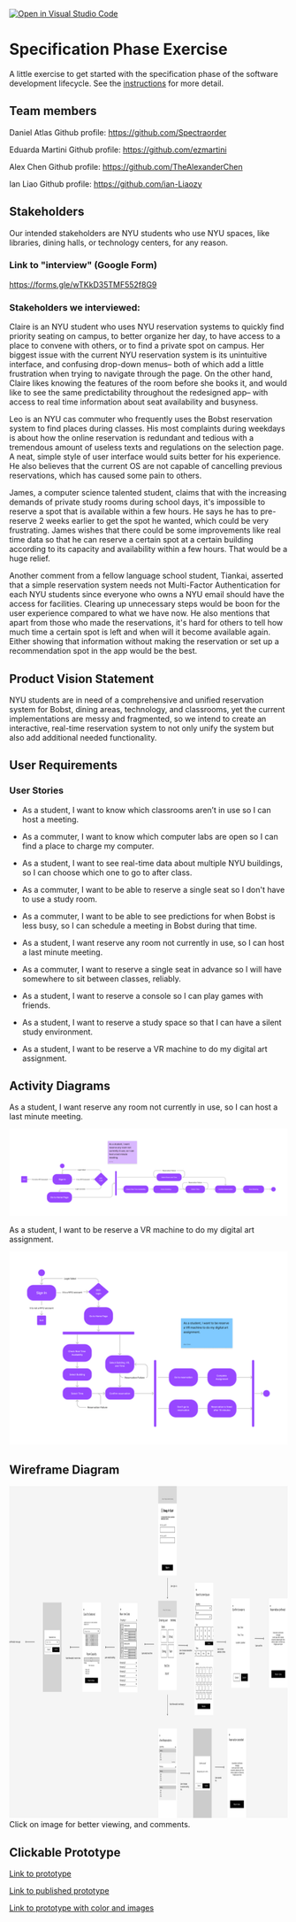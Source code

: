 [![Open in Visual Studio Code](https://classroom.github.com/assets/open-in-vscode-c66648af7eb3fe8bc4f294546bfd86ef473780cde1dea487d3c4ff354943c9ae.svg)](https://classroom.github.com/online_ide?assignment_repo_id=8553695&assignment_repo_type=AssignmentRepo)
# Specification Phase Exercise

A little exercise to get started with the specification phase of the software development lifecycle. See the [instructions](instructions.md) for more detail.

## Team members

Daniel Atlas Github profile: https://github.com/Spectraorder

Eduarda Martini Github profile: https://github.com/ezmartini

Alex Chen Github profile: https://github.com/TheAlexanderChen

Ian Liao Github profile: https://github.com/ian-Liaozy


## Stakeholders

Our intended stakeholders are NYU students who use NYU spaces, like libraries, dining halls, or technology centers, for any reason.  

### Link to "interview" (Google Form)

https://forms.gle/wTKkD35TMF552f8G9

### Stakeholders we interviewed: 
Claire is an NYU student who uses NYU reservation systems to quickly find priority seating on campus, to better organize her day, to have access to a place to convene with others, or to find a private spot on campus. Her biggest issue with the current NYU reservation system is its unintuitive interface, and confusing drop-down menus– both of which add a little frustration when trying to navigate through the page. On the other hand, Claire likes knowing the features of the room before she books it, and would like to see the same predictability throughout the redesigned app– with access to real time information about seat availability and busyness. 

Leo is an NYU cas commuter who frequently uses the Bobst reservation system to find places during classes. His most complaints  during weekdays is about how the online reservation is redundant and tedious with a tremendous amount of useless texts and regulations on the selection page. A neat, simple style of user interface would suits better for his experience. He also believes that the current OS are not capable of cancelling previous reservations, which has caused some pain to others. 

James, a computer science talented student, claims that with the increasing demands of private study rooms during school days, it's impossible to reserve a spot that is available within a few hours. He says he has to pre-reserve 2 weeks earlier to get the spot he wanted, which could be very frustrating. James wishes that there could be some improvements like real time data so that he can reserve a certain spot at a certain building according to its capacity and availability within a few hours. That would be a huge relief.

Another comment from a fellow language school student, Tiankai, asserted that a simple reservation system needs not Multi-Factor Authentication for each NYU students since everyone who owns a NYU email should have the access for facilities. Clearing up unnecessary steps would be boon for the user experience compared to what we have now. He also mentions that apart from those who made the reservations, it's hard for others to tell how much time a certain spot is left and when will it become available again. Either showing that information without making the reservation or set up a recommendation spot in the app would be the best.

## Product Vision Statement

NYU students are in need of a comprehensive and unified reservation system for Bobst, dining areas, technology, and classrooms, yet the current implementations are messy and fragmented, so we intend to create an interactive, real-time reservation system to not only unify the system but also add additional needed functionality. 

## User Requirements

### User Stories

- As a student, I want to know which classrooms aren’t in use so I can host a meeting. 

- As a commuter, I want to know which computer labs are open so I can find a place to charge my computer. 

- As a student, I want to see real-time data about multiple NYU buildings, so I can choose which one to go to after class. 

- As a commuter, I want to be able to reserve a single seat so I don't have to use a study room. 

- As a commuter, I want to be able to see predictions for when Bobst is less busy, so I can schedule a meeting in Bobst during that time. 

- As a student, I want reserve any room not currently in use, so I can host a last minute meeting. 

- As a commuter, I want to reserve a single seat in advance so I will have somewhere to sit between classes, reliably.

- As a student, I want to reserve a console so I can play games with friends. 

- As a student, I want to reserve a study space so that I can have a silent study environment.

- As a student, I want to be reserve a VR machine to do my digital art assignment. 


## Activity Diagrams

As a student, I want reserve any room not currently in use, so I can host a last minute meeting.

<a href="https://www.figma.com/file/XYVwfrSNmy2idALxnAMT2m/UML-Room-res?node-id=0%3A1"><img src="./src/UML%20Room%20res.png"/></a></a>

As a student, I want to be reserve a VR machine to do my digital art assignment. 

<a href="https://www.figma.com/file/c4FNAaG5HmeNUA4BcINsXf/UML-Tech-res?node-id=12%3A125" target="_blank"><img src="./src/UML_VR_res.png"/></a></a>

## Wireframe Diagram

<a href="https://www.figma.com/file/tsQs2kiqpfBSQ6TXV3w506/Wireframe-diagram?node-id=0%3A1"><img src="./src/Wireframe%20diagram.png" height="600"/></a>
Click on image for better viewing, and comments. 

## Clickable Prototype

[Link to prototype](https://www.figma.com/file/1qeYtmnA9MI0NV0ljpfuT5/prototype?node-id=0%3A1)

[Link to published prototype](https://www.figma.com/proto/1qeYtmnA9MI0NV0ljpfuT5/prototype?node-id=70%3A122&scaling=scale-down&page-id=0%3A1&starting-point-node-id=1%3A2)

[Link to prototype with color and images](https://www.figma.com/proto/W1o9ypNpeod4LT0YJ1BJx5/prototype-(Copy)?node-id=1%3A2&scaling=scale-down&page-id=0%3A1&starting-point-node-id=1%3A2)